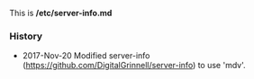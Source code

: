 This is __/etc/server-info.md__  

### History
  - 2017-Nov-20 Modified server-info (https://github.com/DigitalGrinnell/server-info) to use 'mdv'.
  
